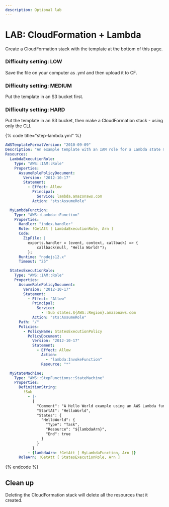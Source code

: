 ```yaml
---
description: Optional lab
---
```


# LAB: CloudFormation + Lambda

Create a CloudFormation stack with the template at the bottom of this page.&#x20;

### Difficulty setting: LOW

Save the file on your computer as .yml and then upload it to CF.

### Difficulty setting: MEDIUM

Put the template in an S3 bucket first.

### Difficulty setting: HARD

Put the template in an S3 bucket, then make a CloudFormation stack - using only the CLI.&#x20;

{% code title="step-lambda.yml" %}
```yaml
AWSTemplateFormatVersion: "2010-09-09"
Description: "An example template with an IAM role for a Lambda state machine."
Resources:
  LambdaExecutionRole:
    Type: "AWS::IAM::Role"
    Properties:
      AssumeRolePolicyDocument:
        Version: "2012-10-17"
        Statement:
          - Effect: Allow
            Principal:
              Service: lambda.amazonaws.com
            Action: "sts:AssumeRole"

  MyLambdaFunction:
    Type: "AWS::Lambda::Function"
    Properties:
      Handler: "index.handler"
      Role: !GetAtt [ LambdaExecutionRole, Arn ]
      Code:
        ZipFile: |
          exports.handler = (event, context, callback) => {
              callback(null, "Hello World!");
          };
      Runtime: "nodejs12.x"
      Timeout: "25"

  StatesExecutionRole:
    Type: "AWS::IAM::Role"
    Properties:
      AssumeRolePolicyDocument:
        Version: "2012-10-17"
        Statement:
          - Effect: "Allow"
            Principal:
              Service:
                - !Sub states.${AWS::Region}.amazonaws.com
            Action: "sts:AssumeRole"
      Path: "/"
      Policies:
        - PolicyName: StatesExecutionPolicy
          PolicyDocument:
            Version: "2012-10-17"
            Statement:
              - Effect: Allow
                Action:
                  - "lambda:InvokeFunction"
                Resource: "*"

  MyStateMachine:
    Type: "AWS::StepFunctions::StateMachine"
    Properties:
      DefinitionString:
        !Sub
          - |-
            {
              "Comment": "A Hello World example using an AWS Lambda function",
              "StartAt": "HelloWorld",
              "States": {
                "HelloWorld": {
                  "Type": "Task",
                  "Resource": "${lambdaArn}",
                  "End": true
                }
              }
            }
          - {lambdaArn: !GetAtt [ MyLambdaFunction, Arn ]}
      RoleArn: !GetAtt [ StatesExecutionRole, Arn ]
```
{% endcode %}

## Clean up

Deleting the CloudFormation stack will delete all the resources that it created.&#x20;
